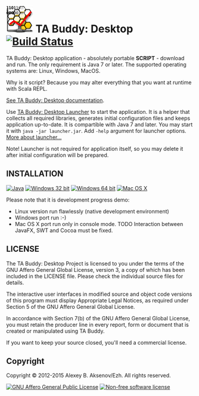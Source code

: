 ![TA Buddy: Desktop Logo](https://raw.githubusercontent.com/digimead/digi-TABuddy-desktop/master/docs/ta.png) TA Buddy: Desktop [![Build Status](https://travis-ci.org/digimead/digi-TABuddy-desktop.png?branch=master)](https://travis-ci.org/digimead/digi-TABuddy-desktop)
========

TA Buddy: Desktop application - absolutely portable **SCRIPT** - download and run. The only requirement is Java 7 or later. The supported operating systems are: Linux, Windows, MacOS.

Why is it script? Because you may alter everything that you want at runtime with Scala REPL.

[See TA Buddy: Desktop documentation](http://digimead.github.io/digi-TABuddy-desktop/).

Use [TA Buddy: Desktop Launcher](http://storage.googleapis.com/digimead/tabuddy-desktop/launcher/0.1/launcher.jar) to start the application. It is a helper that collects all required libraries, generates initial configuration files and keeps application up-to-date. It is compartible with Java 7 and later. You may start it with ```java -jar launcher.jar```. Add ```-help``` argument for launcher options. [More about launcher...](https://github.com/digimead/digi-TABuddy-launcher)

Note! Launcher is not required for application itself, so you may delete it after initial configuration will be prepared.


INSTALLATION
------------

[![Java](https://digimead.github.io/digi-TABuddy-launcher/Java-logo.png)](http://storage.googleapis.com/ezh/launcher.jar)
[![Windows 32 bit](https://digimead.github.io/digi-TABuddy-launcher/Win32-logo.png)](http://storage.googleapis.com/ezh/TABuddyDesktop.msi)
[![Windows 64 bit](https://digimead.github.io/digi-TABuddy-launcher/Win64-logo.png)](http://storage.googleapis.com/ezh/TABuddyDesktop64.msi)
[![Mac OS X](https://digimead.github.io/digi-TABuddy-launcher/Apple-logo-dev.png)](http://storage.googleapis.com/ezh/TA%20Buddy%20(Desktop)%201.0.0.dmg)

Please note that it is development progress demo:
* Linux version run flawlessly (native development environment)
* Windows port run :-)
* Mac OS X port run only in console mode. TODO Interaction between JavaFX, SWT and Cocoa must be fixed.

LICENSE
-------

The TA Buddy: Desktop Project is licensed to you under the terms of
the GNU Affero General Global License, version 3, a copy of which has been
included in the LICENSE file.
Please check the individual source files for details.

The interactive user interfaces in modified source and object code versions
of this program must display Appropriate Legal Notices, as required under
Section 5 of the GNU Affero General Global License.

In accordance with Section 7(b) of the GNU Affero General Global License,
you must retain the producer line in every report, form or document
that is created or manipulated using TA Buddy.

If you want to keep your source closed, you'll need a commercial license.

Copyright
---------

Copyright © 2012-2015 Alexey B. Aksenov/Ezh. All rights reserved.

[![GNU Affero General Public License](http://www.gnu.org/graphics/agplv3-155x51.png)](http://www.gnu.org/licenses/agpl-3.0.html)  [![Non-free software license](http://openclipart.org/image/60px/svg_to_png/26720/baroquon_Add_Money.png)](http://storage.googleapis.com/digimead/CommercialLicense.txt)

